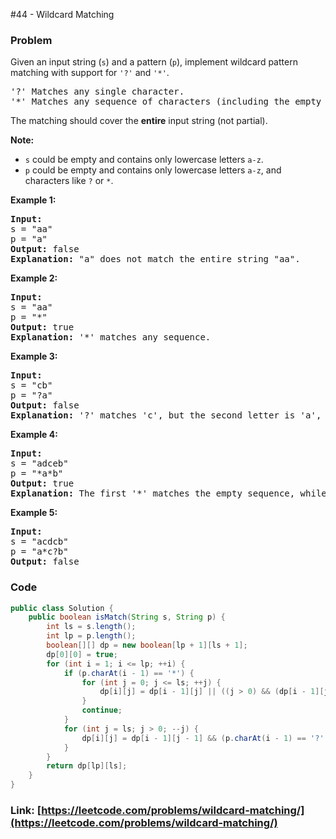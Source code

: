 #44 - Wildcard Matching

### Problem
<p>Given an input string (<code>s</code>) and a pattern (<code>p</code>), implement wildcard pattern matching with support for <code>&#39;?&#39;</code> and <code>&#39;*&#39;</code>.</p>

<pre>
&#39;?&#39; Matches any single character.
&#39;*&#39; Matches any sequence of characters (including the empty sequence).
</pre>

<p>The matching should cover the <strong>entire</strong> input string (not partial).</p>

<p><strong>Note:</strong></p>

<ul>
	<li><code>s</code>&nbsp;could be empty and contains only lowercase letters <code>a-z</code>.</li>
	<li><code>p</code> could be empty and contains only lowercase letters <code>a-z</code>, and characters like <code><font face="monospace">?</font></code>&nbsp;or&nbsp;<code>*</code>.</li>
</ul>

<p><strong>Example 1:</strong></p>

<pre>
<strong>Input:</strong>
s = &quot;aa&quot;
p = &quot;a&quot;
<strong>Output:</strong> false
<strong>Explanation:</strong> &quot;a&quot; does not match the entire string &quot;aa&quot;.
</pre>

<p><strong>Example 2:</strong></p>

<pre>
<strong>Input:</strong>
s = &quot;aa&quot;
p = &quot;*&quot;
<strong>Output:</strong> true
<strong>Explanation:</strong>&nbsp;&#39;*&#39; matches any sequence.
</pre>

<p><strong>Example 3:</strong></p>

<pre>
<strong>Input:</strong>
s = &quot;cb&quot;
p = &quot;?a&quot;
<strong>Output:</strong> false
<strong>Explanation:</strong>&nbsp;&#39;?&#39; matches &#39;c&#39;, but the second letter is &#39;a&#39;, which does not match &#39;b&#39;.
</pre>

<p><strong>Example 4:</strong></p>

<pre>
<strong>Input:</strong>
s = &quot;adceb&quot;
p = &quot;*a*b&quot;
<strong>Output:</strong> true
<strong>Explanation:</strong>&nbsp;The first &#39;*&#39; matches the empty sequence, while the second &#39;*&#39; matches the substring &quot;dce&quot;.
</pre>

<p><strong>Example 5:</strong></p>

<pre>
<strong>Input:</strong>
s = &quot;acdcb&quot;
p = &quot;a*c?b&quot;
<strong>Output:</strong> false
</pre>


### Code
```java
public class Solution {
    public boolean isMatch(String s, String p) {
        int ls = s.length();
        int lp = p.length();
        boolean[][] dp = new boolean[lp + 1][ls + 1];
        dp[0][0] = true;
        for (int i = 1; i <= lp; ++i) {
            if (p.charAt(i - 1) == '*') {
                for (int j = 0; j <= ls; ++j) {
                    dp[i][j] = dp[i - 1][j] || ((j > 0) && (dp[i - 1][j - 1] || dp[i][j - 1]));
                }
                continue;
            }
            for (int j = ls; j > 0; --j) {
                dp[i][j] = dp[i - 1][j - 1] && (p.charAt(i - 1) == '?' || p.charAt(i - 1) == s.charAt(j - 1));
            }
        }
        return dp[lp][ls];
    }
}
```
### Link: [https://leetcode.com/problems/wildcard-matching/](https://leetcode.com/problems/wildcard-matching/)
